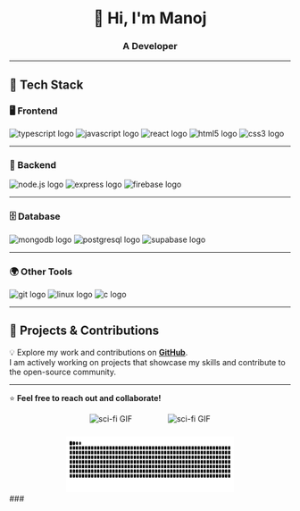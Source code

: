 <h1 align="center">👋 Hi, I'm Manoj</h1>
<h3 align="center">A Developer</h3>

---

## 🚀 Tech Stack

### 🖥️ Frontend
<div>
  <img src="https://img.shields.io/static/v1?message=TypeScript&logo=typescript&label=&color=3178C6&logoColor=white&style=for-the-badge" height="35" alt="typescript logo" />
  <img src="https://img.shields.io/static/v1?message=JavaScript&logo=javascript&label=&color=F7DF1E&logoColor=black&style=for-the-badge" height="35" alt="javascript logo" />
  <img src="https://img.shields.io/static/v1?message=React&logo=react&label=&color=61DAFB&logoColor=black&style=for-the-badge" height="35" alt="react logo" />
  <img src="https://img.shields.io/static/v1?message=HTML5&logo=html5&label=&color=E34F26&logoColor=white&style=for-the-badge" height="35" alt="html5 logo" />
  <img src="https://img.shields.io/static/v1?message=CSS3&logo=css3&label=&color=1572B6&logoColor=white&style=for-the-badge" height="35" alt="css3 logo" />
</div>

---

### 🏢 Backend
<div>
  <img src="https://img.shields.io/static/v1?message=Node.js&logo=node.js&label=&color=339933&logoColor=white&style=for-the-badge" height="35" alt="node.js logo" />
  <img src="https://img.shields.io/static/v1?message=Express&logo=express&label=&color=000000&logoColor=white&style=for-the-badge" height="35" alt="express logo" />
  <img src="https://img.shields.io/static/v1?message=Firebase&logo=firebase&label=&color=FFCA28&logoColor=black&style=for-the-badge" height="35" alt="firebase logo" />
</div>

---

### 🗄️ Database
<div>
  <img src="https://img.shields.io/static/v1?message=MongoDB&logo=mongodb&label=&color=47A248&logoColor=white&style=for-the-badge" height="35" alt="mongodb logo" />
  <img src="https://img.shields.io/static/v1?message=PostgreSQL&logo=postgresql&label=&color=336791&logoColor=white&style=for-the-badge" height="35" alt="postgresql logo" />
  <img src="https://img.shields.io/static/v1?message=Supabase&logo=supabase&label=&color=3ECF8E&logoColor=white&style=for-the-badge" height="35" alt="supabase logo" />
</div>

---

### 🌍 Other Tools
<div>
  <img src="https://img.shields.io/static/v1?message=Git&logo=git&label=&color=F05032&logoColor=white&style=for-the-badge" height="35" alt="git logo" />
  <img src="https://img.shields.io/static/v1?message=Linux&logo=linux&label=&color=FCC624&logoColor=black&style=for-the-badge" height="35" alt="linux logo" />
  <img src="https://img.shields.io/static/v1?message=C&logo=c&label=&color=A8B9CC&logoColor=black&style=for-the-badge" height="35" alt="c logo" />
</div>

---

## 🌟 Projects & Contributions
💡 Explore my work and contributions on [**GitHub**](https://github.com/netmanoj).  
I am actively working on projects that showcase my skills and contribute to the open-source community.

---

⭐ **Feel free to reach out and collaborate!**

<div align="center">
  <img src="https://media0.giphy.com/media/v1.Y2lkPTc5MGI3NjExamY1cjBnZ2ZmaWN5b25jNWZrZHluOGJhNW9neDVldG42cW92NDg1MSZlcD12MV9pbnRlcm5hbF9naWZfYnlfaWQmY3Q9Zw/zsfxnYgAeiznBm2MYY/giphy.webp" alt="sci-fi GIF" height="200" style="margin-right: 30px;" />
  <img src="https://media0.giphy.com/media/v1.Y2lkPTc5MGI3NjExNnQ1enpydDRiZXV3cGx0ejZraThrb2w4OGJucjYweXVta2U0cmd4NCZlcD12MV9pbnRlcm5hbF9naWZfYnlfaWQmY3Q9Zw/aObBxyxa8c9XXLlxvB/giphy.webp" alt="sci-fi GIF" height="200" style="margin-left: 30px;" />
</div>

###
<div style="text-align: center;">
  <img src="https://raw.githubusercontent.com/netmanoj/netmanoj/output/snake.svg" 
    alt="Snake animation" 
    width="300" 
    height="100" />
</div>
###
